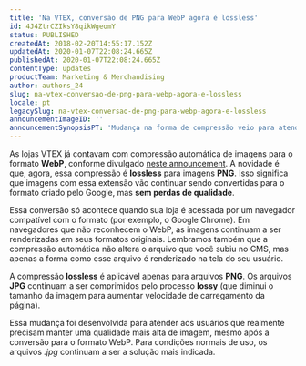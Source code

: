 ```yaml
---
title: 'Na VTEX, conversão de PNG para WebP agora é lossless'
id: 4J4ZtrCZIksY8qikWgeomY
status: PUBLISHED
createdAt: 2018-02-20T14:55:17.152Z
updatedAt: 2020-01-07T22:08:24.665Z
publishedAt: 2020-01-07T22:08:24.665Z
contentType: updates
productTeam: Marketing & Merchandising
author: authors_24
slug: na-vtex-conversao-de-png-para-webp-agora-e-lossless
locale: pt
legacySlug: na-vtex-conversao-de-png-para-webp-agora-e-lossless
announcementImageID: ''
announcementSynopsisPT: 'Mudança na forma de compressão veio para atender as lojas que precisam manter a alta qualidade das imagens.'
---
```


As lojas VTEX já contavam com compressão automática de imagens para o formato __WebP__, conforme divulgado [neste announcement](/pt/announcement/lojas-vtex-agora-tem-compactacao-automatica-de-imagens-para-webp). A novidade é que, agora, essa compressão é __lossless__ para imagens __PNG__. Isso significa que imagens com essa extensão vão continuar sendo convertidas para o formato criado pelo Google, mas __sem perdas de qualidade__.

Essa conversão só acontece quando sua loja é acessada por um navegador compatível com o formato (por exemplo, o Google Chrome). Em navegadores que não reconhecem o WebP, as imagens continuam a ser renderizadas em seus formatos originais. Lembramos também que a compressão automática não altera o arquivo que você subiu no CMS, mas apenas a forma como esse arquivo é renderizado na tela do seu usuário.

<div class="alert alert-warning">
A compressão <strong>lossless</strong> é aplicável apenas para arquivos <strong>PNG</strong>. Os arquivos <strong>JPG</strong> continuam a ser comprimidos pelo processo <strong>lossy</strong> (que diminui o tamanho da imagem para aumentar velocidade de carregamento da página). 
</div>

Essa mudança foi desenvolvida para atender aos usuários que realmente precisam manter uma qualidade mais alta de imagem, mesmo após a conversão para o formato WebP. Para condições normais de uso, os arquivos _.jpg_ continuam a ser a solução mais indicada.
